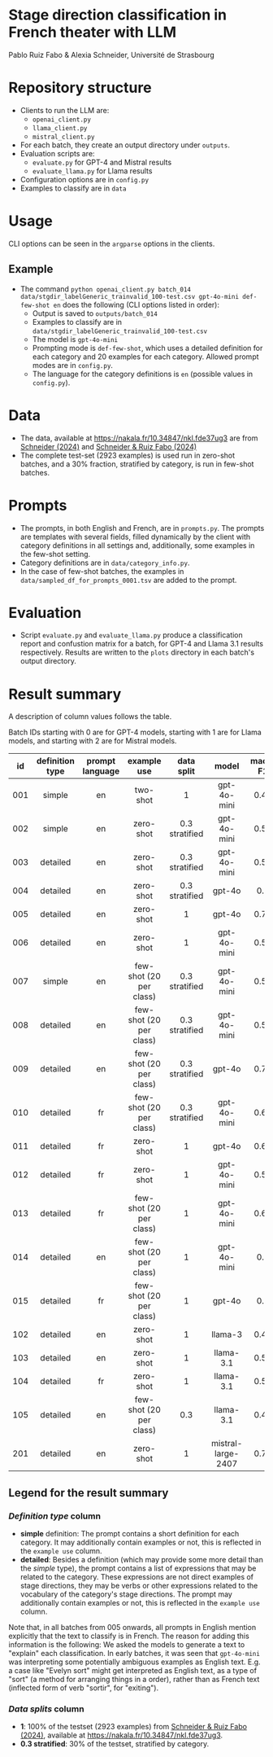 # Stage direction classification in French theater with LLM
Pablo Ruiz Fabo & Alexia Schneider, Université de Strasbourg
# Repository structure

- Clients to run the LLM are:
  - `openai_client.py`
  - `llama_client.py`
  - `mistral_client.py`
- For each batch, they create an output directory under `outputs`.
- Evaluation scripts are:
  - `evaluate.py` for GPT-4 and Mistral results
  - `evaluate_llama.py` for Llama results
- Configuration options are in `config.py`
- Examples to classify are in `data`

# Usage

CLI options can be seen in the `argparse` options in the clients.

## Example
- The command `python openai_client.py batch_014 data/stgdir_labelGeneric_trainvalid_100-test.csv gpt-4o-mini def-few-shot en` does the following (CLI options listed in order):
  - Output is saved to `outputs/batch_014`
  - Examples to classify are in `data/stgdir_labelGeneric_trainvalid_100-test.csv`
  - The model is `gpt-4o-mini`
  - Prompting mode is `def-few-shot`, which uses a detailed definition for each category and 20 examples for each category. Allowed prompt modes are in `config.py`.
  - The language for the category definitions is `en` (possible values in `config.py`).

# Data

- The data, available at https://nakala.fr/10.34847/nkl.fde37ug3 are from [Schneider (2024)](https://nakala.fr/10.34847/nkl.3ecb73zp) and [Schneider & Ruiz Fabo (2024)](https://aclanthology.org/2024.latechclfl-1.28/)
- The complete test-set (2923 examples) is used run in zero-shot batches, and a 30% fraction, stratified by category, is run in few-shot batches.

# Prompts
- The prompts, in both English and French, are in `prompts.py`. The prompts are templates with several fields, filled dynamically by the client with category definitions in all settings and, additionally, some examples in the few-shot setting.
- Category definitions are in `data/category_info.py`.
- In the case of few-shot batches, the examples in `data/sampled_df_for_prompts_0001.tsv` are added to the prompt.

# Evaluation

- Script `evaluate.py` and `evaluate_llama.py` produce a classification report and confustion matrix for a batch, for GPT-4 and Llama 3.1 results respectively. Results are written to the `plots` directory in each batch's output directory.

# Result summary

A description of column values follows the table.

Batch IDs starting with 0 are for GPT-4 models, starting with 1 are for Llama models, and starting with 2 are for Mistral models.

| id   | definition type  | prompt language  |       example use       |   data split   |    model     | macro F1 | weighted F1 | acc  |
|------|:----------------:|:----------------:|:-----------------------:|:--------------:|:------------:|:--------:|:-----------:|:----:|
| 001  |      simple      |        en        |        two-shot         |       1        | gpt-4o-mini  |   0.48   |    0.53     | 0.52 |
| 002  |      simple      |        en        |        zero-shot        | 0.3 stratified | gpt-4o-mini  |   0.51   |    0.57     | 0.57 |
| 003  |     detailed     |        en        |        zero-shot        | 0.3 stratified | gpt-4o-mini  |   0.53   |    0.59     | 0.57 |
| 004  |     detailed     |        en        |        zero-shot        | 0.3 stratified |    gpt-4o    |   0.7    |    0.73     | 0.72 |
| 005  |     detailed     |        en        |        zero-shot        |       1        |    gpt-4o    |   0.71   |    0.74     | 0.73 |
| 006  |     detailed     |        en        |        zero-shot        |       1        | gpt-4o-mini  |   0.58   |    0.64     | 0.61 |
| 007  |      simple      |        en        | few-shot (20 per class) | 0.3 stratified | gpt-4o-mini  |   0.57   |    0.64     | 0.63 |
| 008  |     detailed     |        en        | few-shot (20 per class) | 0.3 stratified | gpt-4o-mini  |   0.58   |    0.65     | 0.67 |
| 009  |     detailed     |        en        | few-shot (20 per class) | 0.3 stratified |    gpt-4o    |   0.73   |    0.79     | 0.78 |
| 010  |     detailed     |        fr        | few-shot (20 per class) | 0.3 stratified | gpt-4o-mini  |   0.62   |     0.7     | 0.69 |
| 011  |     detailed     |        fr        |        zero-shot        |       1        |    gpt-4o    |   0.69   |    0.72     | 0.71 |
| 012  |     detailed     |        fr        |        zero-shot        |       1        | gpt-4o-mini  |   0.54   |    0.59     | 0.57 |
| 013  |     detailed     |        fr        | few-shot (20 per class) |       1        | gpt-4o-mini  |   0.61   |    0.68     | 0.67 |
| 014  |     detailed     |        en        | few-shot (20 per class) |       1        | gpt-4o-mini  |   0.6    |    0.67     | 0.67 |
| 015  |     detailed     |        fr        | few-shot (20 per class) |       1        |    gpt-4o    |   0.7    |    0.75     | 0.75 |
| 102  |     detailed     |        en        |        zero-shot        |       1        |   llama-3    |   0.43   |    0.52     | 0.49 |
| 103  |     detailed     |        en        |        zero-shot        |       1        |  llama-3.1   |   0.56   |    0.63     | 0.61 |
| 104  |     detailed     |        fr        |        zero-shot        |       1        |  llama-3.1   |   0.52   |     0.6     | 0.62 |
| 105  |     detailed     |        en        | few-shot (20 per class) |      0.3       |  llama-3.1   |   0.46   |     0.5     | 0.51 |
| 201 |     detailed     |        en        |        zero-shot        |       1        |  mistral-large-2407   |   0.70   |    0.74     | 0.73 |

## Legend for the result summary

### *Definition type* column

- **simple** definition: The prompt contains a short definition for each category. It may additionally contain examples or not, this is reflected in the `example use` column. 
- **detailed**: Besides a definition (which may provide some more detail than the *simple* type), the prompt contains a list of expressions that may be related to the category. These expressions are not direct examples of stage directions, they may be verbs or other expressions related to the vocabulary of the category's stage directions. The prompt may additionally contain examples or not, this is reflected in the `example use` column.

Note that, in all batches from 005 onwards, all prompts in English mention explicitly that the text to classify is in French. The reason for adding this information is the following: We asked the models to generate a text to "explain" each classification. In early batches, it was seen that `gpt-4o-mini` was interpreting some potentially ambiguous examples as English text. E.g. a case like "Evelyn sort" might get interpreted as English text, as a type of "sort" (a method for arranging things in a order), rather than as French text (inflected form of verb "sortir", for "exiting").

### *Data splits* column

- **1**: 100% of the testset (2923 examples) from [Schneider & Ruiz Fabo (2024)](https://aclanthology.org/2024.latechclfl-1.28/), available at https://nakala.fr/10.34847/nkl.fde37ug3.
- **0.3 stratified**: 30% of the testset, stratified by category.

